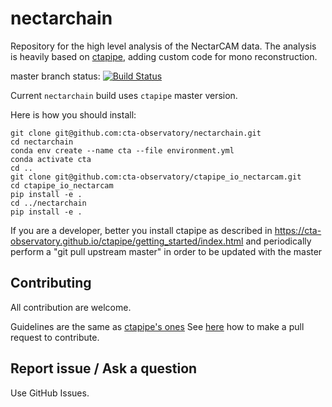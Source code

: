 # nectarchain

Repository for the high level analysis of the NectarCAM data.
The analysis is heavily based on [ctapipe](https://github.com/cta-observatory/ctapipe), adding custom code for mono reconstruction.

master branch status: [![Build Status](https://travis-ci.org/cta-observatory/nectarchain.svg?branch=master)](https://travis-ci.org/cta-observatory/nectarchain)


Current `nectarchain` build uses `ctapipe` master version.

Here is how you should install:
```
git clone git@github.com:cta-observatory/nectarchain.git
cd nectarchain
conda env create --name cta --file environment.yml
conda activate cta
cd ..
git clone git@github.com:cta-observatory/ctapipe_io_nectarcam.git
cd ctapipe_io_nectarcam
pip install -e .
cd ../nectarchain
pip install -e .
```
If you are a developer, better you install ctapipe as described in https://cta-observatory.github.io/ctapipe/getting_started/index.html
and periodically perform a "git pull upstream master" in order to be updated with the master

## Contributing

All contribution are welcome.

Guidelines are the same as [ctapipe's ones](https://cta-observatory.github.io/ctapipe/development/index.html)
See [here](https://cta-observatory.github.io/ctapipe/development/pullrequests.html) how to make a pull request to contribute.


## Report issue / Ask a question

Use GitHub Issues.
